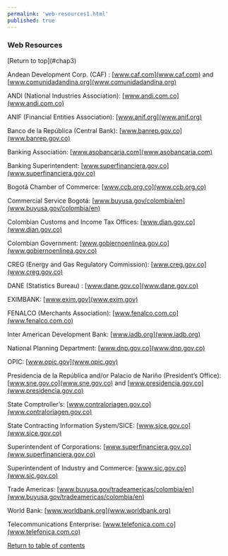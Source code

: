 ```yaml
--- 
permalink: 'web-resources1.html' 
published: true 
---
```

<h3 id="web-resources1">Web Resources</h3>[Return to top](#chap3)

Andean Development Corp. (CAF) : [www.caf.com](www.caf.com) and [www.comunidadandina.org](www.comunidadandina.org)

ANDI (National Industries Association): [www.andi.com.co](www.andi.com.co)

ANIF (Financial Entities Association): [www.anif.org](www.anif.org)

Banco de la República (Central Bank): [www.banrep.gov.co](www.banrep.gov.co)

Banking Association: [www.asobancaria.com](www.asobancaria.com)

Banking Superintendent: [www.superfinanciera.gov.co](www.superfinanciera.gov.co)

Bogotá Chamber of Commerce: [www.ccb.org.co](www.ccb.org.co)

Commercial Service Bogotá: [www.buyusa.gov/colombia/en](www.buyusa.gov/colombia/en)

Colombian Customs and Income Tax Offices: [www.dian.gov.co](www.dian.gov.co)

Colombian Government: [www.gobiernoenlinea.gov.co](www.gobiernoenlinea.gov.co)

CREG (Energy and Gas Regulatory Commission): [www.creg.gov.co](www.creg.gov.co)

DANE (Statistics Bureau) : [www.dane.gov.co](www.dane.gov.co)

EXIMBANK: [www.exim.gov](www.exim.gov)

FENALCO (Merchants Association): [www.fenalco.com.co](www.fenalco.com.co)

Inter American Development Bank: [www.iadb.org](www.iadb.org)

National Planning Department: [www.dnp.gov.co](www.dnp.gov.co)

OPIC: [www.opic.gov](www.opic.gov)

Presidencia de la República and/or Palacio de Nariño (President’s Office): [www.sne.gov.co](www.sne.gov.co) and [www.presidencia.gov.co](www.presidencia.gov.co) 

State Comptroller’s: [www.contraloriagen.gov.co](www.contraloriagen.gov.co)

State Contracting Information System/SICE: [www.sice.gov.co](www.sice.gov.co)

Superintendent of Corporations: [www.superfinanciera.gov.co](www.superfinanciera.gov.co)

Superintendent of Industry and Commerce: [www.sic.gov.co](www.sic.gov.co)

Trade Americas: [www.buyusa.gov/tradeamericas/colombia/en](www.buyusa.gov/tradeamericas/colombia/en)

World Bank: [www.worldbank.org](www.worldbank.org)

Telecommunications Enterprise: [www.telefonica.com.co](www.telefonica.com.co)


[Return to table of contents](#table-of-contents)

